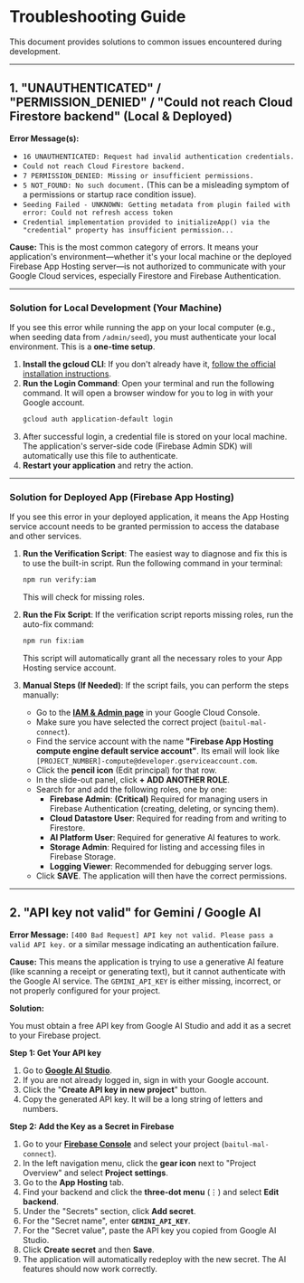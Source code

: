 # Troubleshooting Guide

This document provides solutions to common issues encountered during development.

---

## 1. "UNAUTHENTICATED" / "PERMISSION_DENIED" / "Could not reach Cloud Firestore backend" (Local & Deployed)

**Error Message(s):**
- `16 UNAUTHENTICATED: Request had invalid authentication credentials.`
- `Could not reach Cloud Firestore backend.`
- `7 PERMISSION_DENIED: Missing or insufficient permissions.`
- `5 NOT_FOUND: No such document.` (This can be a misleading symptom of a permissions or startup race condition issue).
- `Seeding Failed - UNKNOWN: Getting metadata from plugin failed with error: Could not refresh access token`
- `Credential implementation provided to initializeApp() via the "credential" property has insufficient permission...`

**Cause:**
This is the most common category of errors. It means your application's environment—whether it's your local machine or the deployed Firebase App Hosting server—is not authorized to communicate with your Google Cloud services, especially Firestore and Firebase Authentication.

---

### Solution for Local Development (Your Machine)

If you see this error while running the app on your local computer (e.g., when seeding data from `/admin/seed`), you must authenticate your local environment. This is a **one-time setup**.

1.  **Install the gcloud CLI**: If you don't already have it, [follow the official installation instructions](https://cloud.google.com/sdk/docs/install).
2.  **Run the Login Command**: Open your terminal and run the following command. It will open a browser window for you to log in with your Google account.
    ```bash
    gcloud auth application-default login
    ```
3.  After successful login, a credential file is stored on your local machine. The application's server-side code (Firebase Admin SDK) will automatically use this file to authenticate.
4.  **Restart your application** and retry the action.

---

### Solution for Deployed App (Firebase App Hosting)

If you see this error in your deployed application, it means the App Hosting service account needs to be granted permission to access the database and other services.

1.  **Run the Verification Script**: The easiest way to diagnose and fix this is to use the built-in script. Run the following command in your terminal:
    ```bash
    npm run verify:iam
    ```
    This will check for missing roles.

2.  **Run the Fix Script**: If the verification script reports missing roles, run the auto-fix command:
    ```bash
    npm run fix:iam
    ```
    This script will automatically grant all the necessary roles to your App Hosting service account.

3.  **Manual Steps (If Needed)**: If the script fails, you can perform the steps manually:
    -   Go to the **[IAM & Admin page](https://console.cloud.google.com/iam-admin/iam)** in your Google Cloud Console.
    -   Make sure you have selected the correct project (`baitul-mal-connect`).
    -   Find the service account with the name **"Firebase App Hosting compute engine default service account"**. Its email will look like `[PROJECT_NUMBER]-compute@developer.gserviceaccount.com`.
    -   Click the **pencil icon** (Edit principal) for that row.
    -   In the slide-out panel, click **+ ADD ANOTHER ROLE**.
    -   Search for and add the following roles, one by one:
        *   **Firebase Admin**: **(Critical)** Required for managing users in Firebase Authentication (creating, deleting, or syncing them).
        *   **Cloud Datastore User**: Required for reading from and writing to Firestore.
        *   **AI Platform User**: Required for generative AI features to work.
        *   **Storage Admin**: Required for listing and accessing files in Firebase Storage.
        *   **Logging Viewer**: Recommended for debugging server logs.
    -   Click **SAVE**. The application will then have the correct permissions.

---

## 2. "API key not valid" for Gemini / Google AI

**Error Message:** `[400 Bad Request] API key not valid. Please pass a valid API key.` or a similar message indicating an authentication failure.

**Cause:**
This means the application is trying to use a generative AI feature (like scanning a receipt or generating text), but it cannot authenticate with the Google AI service. The `GEMINI_API_KEY` is either missing, incorrect, or not properly configured for your project.

**Solution:**

You must obtain a free API key from Google AI Studio and add it as a secret to your Firebase project.

**Step 1: Get Your API key**

1.  Go to **[Google AI Studio](https://aistudio.google.com/app/apikey)**.
2.  If you are not already logged in, sign in with your Google account.
3.  Click the "**Create API key in new project**" button.
4.  Copy the generated API key. It will be a long string of letters and numbers.

**Step 2: Add the Key as a Secret in Firebase**

1.  Go to your **[Firebase Console](https://console.firebase.google.com/)** and select your project (`baitul-mal-connect`).
2.  In the left navigation menu, click the **gear icon** next to "Project Overview" and select **Project settings**.
3.  Go to the **App Hosting** tab.
4.  Find your backend and click the **three-dot menu** (⋮) and select **Edit backend**.
5.  Under the "Secrets" section, click **Add secret**.
6.  For the "Secret name", enter **`GEMINI_API_KEY`**.
7.  For the "Secret value", paste the API key you copied from Google AI Studio.
8.  Click **Create secret** and then **Save**.
9.  The application will automatically redeploy with the new secret. The AI features should now work correctly.
